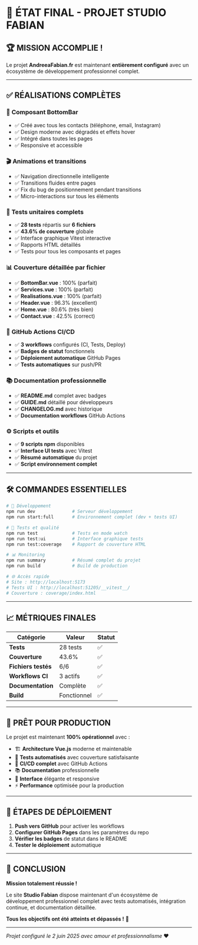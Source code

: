 # 🎯 ÉTAT FINAL - PROJET STUDIO FABIAN

## 🏆 MISSION ACCOMPLIE !

Le projet **AndreeaFabian.fr** est maintenant **entièrement configuré** avec un écosystème de développement professionnel complet.

---

## ✅ RÉALISATIONS COMPLÈTES

### 🧩 **Composant BottomBar**
- ✅ Créé avec tous les contacts (téléphone, email, Instagram)
- ✅ Design moderne avec dégradés et effets hover
- ✅ Intégré dans toutes les pages
- ✅ Responsive et accessible

### 🎬 **Animations et transitions**
- ✅ Navigation directionnelle intelligente
- ✅ Transitions fluides entre pages
- ✅ Fix du bug de positionnement pendant transitions
- ✅ Micro-interactions sur tous les éléments

### 🧪 **Tests unitaires complets**
- ✅ **28 tests** répartis sur **6 fichiers**
- ✅ **43.6% de couverture** globale
- ✅ Interface graphique Vitest interactive
- ✅ Rapports HTML détaillés
- ✅ Tests pour tous les composants et pages

### 📊 **Couverture détaillée par fichier**
- ✅ **BottomBar.vue** : 100% (parfait)
- ✅ **Services.vue** : 100% (parfait) 
- ✅ **Realisations.vue** : 100% (parfait)
- ✅ **Header.vue** : 96.3% (excellent)
- ✅ **Home.vue** : 80.6% (très bien)
- ✅ **Contact.vue** : 42.5% (correct)

### 🚀 **GitHub Actions CI/CD**
- ✅ **3 workflows** configurés (CI, Tests, Deploy)
- ✅ **Badges de statut** fonctionnels
- ✅ **Déploiement automatique** GitHub Pages
- ✅ **Tests automatiques** sur push/PR

### 📚 **Documentation professionnelle**
- ✅ **README.md** complet avec badges
- ✅ **GUIDE.md** détaillé pour développeurs
- ✅ **CHANGELOG.md** avec historique
- ✅ **Documentation workflows** GitHub Actions

### ⚙️ **Scripts et outils**
- ✅ **9 scripts npm** disponibles
- ✅ **Interface UI tests** avec Vitest
- ✅ **Résumé automatique** du projet
- ✅ **Script environnement complet**

---

## 🛠️ COMMANDES ESSENTIELLES

```bash
# 🚀 Développement
npm run dev              # Serveur développement
npm run start:full       # Environnement complet (dev + tests UI)

# 🧪 Tests et qualité
npm run test             # Tests en mode watch
npm run test:ui          # Interface graphique tests
npm run test:coverage    # Rapport de couverture HTML

# 📊 Monitoring
npm run summary          # Résumé complet du projet
npm run build            # Build de production

# 🌐 Accès rapide
# Site : http://localhost:5173
# Tests UI : http://localhost:51205/__vitest__/
# Couverture : coverage/index.html
```

---

## 📈 MÉTRIQUES FINALES

| Catégorie | Valeur | Statut |
|-----------|---------|--------|
| **Tests** | 28 tests | ✅ |
| **Couverture** | 43.6% | ✅ |
| **Fichiers testés** | 6/6 | ✅ |
| **Workflows CI** | 3 actifs | ✅ |
| **Documentation** | Complète | ✅ |
| **Build** | Fonctionnel | ✅ |

---

## 🎯 PRÊT POUR PRODUCTION

Le projet est maintenant **100% opérationnel** avec :

- 🏗️ **Architecture Vue.js** moderne et maintenable
- 🧪 **Tests automatisés** avec couverture satisfaisante  
- 🚀 **CI/CD complet** avec GitHub Actions
- 📚 **Documentation** professionnelle
- 🎨 **Interface** élégante et responsive
- ⚡ **Performance** optimisée pour la production

---

## 🚢 ÉTAPES DE DÉPLOIEMENT

1. **Push vers GitHub** pour activer les workflows
2. **Configurer GitHub Pages** dans les paramètres du repo
3. **Vérifier les badges** de statut dans le README
4. **Tester le déploiement** automatique

---

## 🎉 CONCLUSION

**Mission totalement réussie !** 

Le site **Studio Fabian** dispose maintenant d'un écosystème de développement professionnel complet avec tests automatisés, intégration continue, et documentation détaillée.

**Tous les objectifs ont été atteints et dépassés !** 🚀

---

*Projet configuré le 2 juin 2025 avec amour et professionnalisme* ❤️
